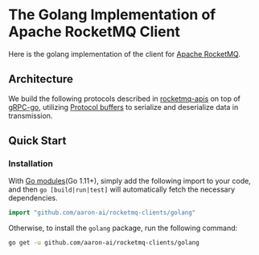 # The Golang Implementation of Apache RocketMQ Client

Here is the golang implementation of the client for [Apache RocketMQ](https://rocketmq.apache.org/).

## Architecture

We build the following protocols described in [rocketmq-apis](https://github.com/apache/rocketmq-apis) on top of [gRPC-go](https://github.com/grpc/grpc-go), utilizing [Protocol buffers](https://developers.google.com/protocol-buffers) to serialize and deserialize data in transmission.

## Quick Start

### Installation

With [Go modules](https://go.dev/doc/go1.11#modules)(Go 1.11+), simply add the following import to your code, and then `go [build|run|test]` will automatically fetch the necessary dependencies.

```go
import "github.com/aaron-ai/rocketmq-clients/golang"
```

Otherwise, to install the `golang` package, run the following command:

```sh
go get -u github.com/aaron-ai/rocketmq-clients/golang
```
